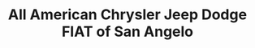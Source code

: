 ---
title: "All American Chrysler Jeep Dodge FIAT of San Angelo"
url: /san-angelo/all-american-chrysler-jeep-dodge-fiat-of-san-angelo/
shop: car
---